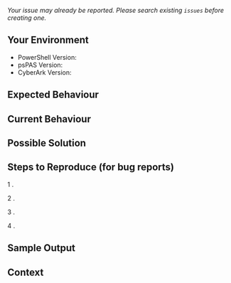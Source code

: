 _Your issue may already be reported. Please search existing `issues` before creating one._

## Your Environment

<!--- Include relevant details about your environment -->

* PowerShell Version:
* psPAS Version:
* CyberArk Version:

## Expected Behaviour

<!--- If you're describing a bug, tell us what should happen -->
<!--- If you're suggesting a change/improvement, tell us how it should work -->

## Current Behaviour

<!--- If describing a bug, tell us what happens instead of the expected behaviour -->
<!--- If suggesting a change/improvement, explain the difference from current behaviour -->

## Possible Solution

<!--- Not obligatory, but suggest a fix/reason for the bug, -->
<!--- or ideas how to implement the addition or change -->

## Steps to Reproduce (for bug reports)

<!--- Provide unambiguous set of steps to -->
<!--- reproduce this bug. Include code to reproduce, if relevant -->
1 .

2 .

3 .

4 .

## Sample Output

<!--- Provide any output you see -->
<!--- Include Verbose & Debug output where possible -->

## Context

<!--- What are you trying to accomplish? -->
<!--- Providing context helps us define the best solution -->

